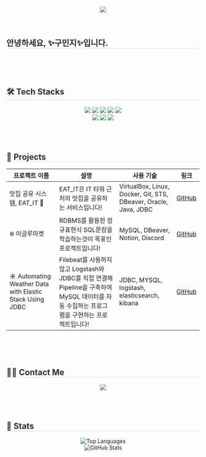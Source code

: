 <div align="center">
    <img src="https://capsule-render.vercel.app/api?type=shark&color=auto&height=120&text=HELLO🙌&animation=fadeIn&fontColor=ffffff&fontSize=50" />
</div>
</br>
</br>
<h2 style="border-bottom: 1px solid #d8dee4; color: #282d33;">안녕하세요, ✨구민지✨입니다.</h2>
</br>
</br>
</br>
<h2 style="border-bottom: 1px solid #d8dee4; color: #282d33;">🛠️ Tech Stacks</h2>
<div align="center">
    <img src="https://img.shields.io/badge/C-A8B9CC?style=for-the-badge&logo=C&logoColor=white">
    <img src="https://img.shields.io/badge/Elasticsearch-005571?style=for-the-badge&logo=Elasticsearch&logoColor=white">
    <img src="https://img.shields.io/badge/HTML5-E34F26?style=for-the-badge&logo=HTML5&logoColor=white">
    <img src="https://img.shields.io/badge/Java-007396?style=for-the-badge&logo=Java&logoColor=white">
    <img src="https://img.shields.io/badge/Javascript-F7DF1E?style=for-the-badge&logo=Javascript&logoColor=white">
    <br/>
    <img src="https://img.shields.io/badge/Linux-FCC624?style=for-the-badge&logo=Linux&logoColor=white">
    <img src="https://img.shields.io/badge/MySQL-4479A1?style=for-the-badge&logo=MySQL&logoColor=white">
    <img src="https://img.shields.io/badge/Oracle-F80000?style=for-the-badge&logo=Oracle&logoColor=white">
</div>
</br>
</br>
</br>
<h2 style="border-bottom: 1px solid #d8dee4; color: #282d33;">📂 Projects</h2>

<table>
    <thead>
        <tr>
            <th>프로젝트 이름</th>
            <th>설명</th>
            <th>사용 기술</th>
            <th>링크</th>
        </tr>
    </thead>
    <tbody>
        <tr>
            <td>맛집 공유 시스템, EAT_IT 🍜</td>
            <td>EAT_IT은 IT 타워 근처의 맛집을 공유하는 서비스입니다!</td>
            <td>VirtualBox, Linux, Docker, Git, STS, DBeaver, Oracle, Java, JDBC</td>
            <td><a href="https://github.com/3kim-gu/Eat_IT" target="_blank">GitHub</a></td>
        </tr>
        <tr>
            <td>❄️ 이글루마켓</td>
            <td>RDBMS를 활용한 정규표현식 SQL문장을 학습하는것이 목표인 프로젝트입니다!</td>
            <td>MySQL, DBeaver, Notion, Discord</td>
            <td><a href="https://github.com/IglooMarket/IglooMarket" target="_blank">GitHub</a></td>
        </tr>
        <tr>
            <td>☀️ Automating Weather Data with Elastic Stack Using JDBC</td>
            <td>Filebeat를 사용하지 않고 Logstash와 JDBC를 직접 연결해 Pipeline을 구축하여 MySQL 데이터를 자동 수집하는 프로그램을 구현하는 프로젝트입니다!</td>
            <td>JDBC, MYSQL, logstash, elasticsearch, kibana</td>
            <td><a href="https://github.com/minsung159357/weather" target="_blank">GitHub</a></td>
        </tr>
    </tbody>
</table>

</br>
</br>
</br>
<h2 style="border-bottom: 1px solid #d8dee4; color: #282d33;">🧑‍💻 Contact Me</h2>
<div align="center">
    <a href="https://velog.io/@minjee/posts">
        <img src="https://img.shields.io/badge/Velog-20C997?style=for-the-badge&logo=Velog&logoColor=white">
    </a>
</div>

</br>
</br>
</br>
<h2 style="border-bottom: 1px solid #d8dee4; color: #282d33;">🏅 Stats</h2>
<div align="center">
    <img src="https://github-readme-stats.vercel.app/api/top-langs/?username=minjee83&layout=compact&theme=radical" alt="Top Languages">
    <br>
    <img src="https://github-readme-stats.vercel.app/api?username=minjee83&show_icons=true&theme=radical" alt="GitHub Stats">
</div>
